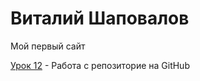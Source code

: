# Виталий Шаповалов
Мой первый сайт

[Урок 12](https://shapovalovvit.github.io/lesson_12/ "Мой первый сайт") - Работа с репозиторие на GitHub
